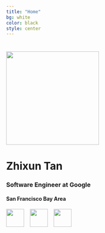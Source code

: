 ```yaml
---
title: "Home"
bg: white
color: black
style: center
---
```


# <img src="img/sp-avatar.png" width="250">

# Zhixun Tan

### Software Engineer at Google

#### San Francisco Bay Area

<a href="https://github.com/phisiart"><img src="img/github.svg" width="48px"></a>
&nbsp;&nbsp;&nbsp;<a href="https://www.linkedin.com/in/tanzx"><img src="img/linkedin.svg" width="48px"></a>
&nbsp;&nbsp;&nbsp;<a href="mailto:zhixunt@cmu.edu"><img src="img/email.svg" width="48px"></a>